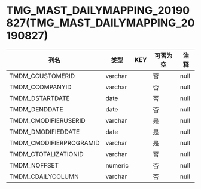 # TMG_MAST_DAILYMAPPING_20190827(TMG_MAST_DAILYMAPPING_20190827)
| 列名   | 类型   | KEY  | 可否为空 | 注释   |
| ---- | ---- | ---- | ---- | ---- |
|TMDM_CCUSTOMERID|varchar||否|null|
|TMDM_CCOMPANYID|varchar||否|null|
|TMDM_DSTARTDATE|date||否|null|
|TMDM_DENDDATE|date||否|null|
|TMDM_CMODIFIERUSERID|varchar||是|null|
|TMDM_DMODIFIEDDATE|date||是|null|
|TMDM_CMODIFIERPROGRAMID|varchar||是|null|
|TMDM_CTOTALIZATIONID|varchar||否|null|
|TMDM_NOFFSET|numeric||否|null|
|TMDM_CDAILYCOLUMN|varchar||否|null|
